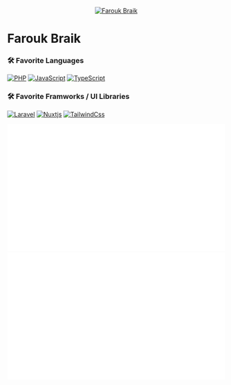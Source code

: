 <p align="center">
  <a href="https://farouk.ca">
    <picture>
      <source media="(prefers-color-scheme: dark)" srcset="https://farouk.ca/images/logo/light-icon.png">
      <img alt="Farouk Braik" src="https://farouk.ca/images/logo/full-icon.png" width="200px">
    </picture>
  </a>
</p>


# Farouk Braik



### 🛠️ Favorite Languages

[![PHP](https://img.shields.io/badge/PHP-777BB4?style=for-the-badge&logo=php&logoColor=white)](https://www.php.net/)
[![JavaScript](https://img.shields.io/badge/JavaScript-F7DF1E?style=for-the-badge&logo=javascript&logoColor=black)](https://developer.mozilla.org/en-US/docs/Web/JavaScript/)
[![TypeScript](https://img.shields.io/badge/TypeScript-007ACC?style=for-the-badge&logo=typescript&logoColor=white)](https://www.typescriptlang.org/)

### 🛠️ Favorite Framworks / UI Libraries

[![Laravel](https://img.shields.io/badge/Laravel-FF2D20?style=for-the-badge&logo=laravel&logoColor=white)](https://www.laravel.com/)
[![Nuxtjs](https://img.shields.io/static/v1?style=for-the-badge&message=Nuxt.js&color=35495E&logo=Nuxt.js&logoColor=00DC82&label=)](https://nuxt.com/)
[![TailwindCss](https://img.shields.io/badge/tailwindcss-%2338B2AC.svg?style=for-the-badge&logo=tailwind-css&logoColor=white)](https://tailwindcss.com/)

![](https://github.com/Fa-BRAIK/github-stats/blob/master/generated/overview.svg) ![](https://github.com/Fa-BRAIK/github-stats/blob/master/generated/languages.svg)
